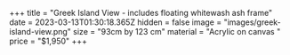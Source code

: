 +++
title = "Greek Island View - includes floating whitewash ash frame"
date = 2023-03-13T01:30:18.365Z
hidden = false
image = "images/greek-island-view.png"
size = "93cm by 123 cm"
material = "Acrylic on canvas "
price = "$1,950"
+++
